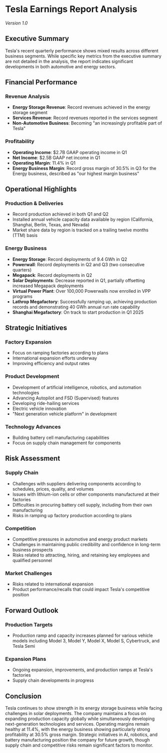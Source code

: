 # Tesla Earnings Report Analysis

*Version 1.0*

## Executive Summary

Tesla's recent quarterly performance shows mixed results across different business segments. While specific key metrics from the executive summary are not detailed in the analysis, the report indicates significant developments in both automotive and energy sectors.

## Financial Performance

### Revenue Analysis

- **Energy Storage Revenue**: Record revenues achieved in the energy storage segment
- **Services Revenue**: Record revenues reported in the services segment
- **Non-Automotive Business**: Becoming "an increasingly profitable part of Tesla"

### Profitability

- **Operating Income**: $2.7B GAAP operating income in Q1
- **Net Income**: $2.5B GAAP net income in Q1
- **Operating Margin**: 11.4% in Q1
- **Energy Business Margin**: Record gross margin of 30.5% in Q3 for the Energy business, described as "our highest margin business"

## Operational Highlights

### Production & Deliveries

- Record production achieved in both Q1 and Q2
- Installed annual vehicle capacity data available by region (California, Shanghai, Berlin, Texas, and Nevada)
- Market share data by region is tracked on a trailing twelve months (TTM) basis

### Energy Business

- **Energy Storage**: Record deployments of 9.4 GWh in Q2
- **Powerwall**: Record deployments in Q2 and Q3 (two consecutive quarters)
- **Megapack**: Record deployments in Q2
- **Solar Deployments**: Decrease reported in Q1, partially offsetting increased Megapack deployments
- **Virtual Power Plant**: Over 100,000 Powerwalls now enrolled in VPP programs
- **Lathrop Megafactory**: Successfully ramping up, achieving production records and demonstrating 40 GWh annual run rate capability
- **Shanghai Megafactory**: On track to start production in Q1 2025

## Strategic Initiatives

### Factory Expansion

- Focus on ramping factories according to plans
- International expansion efforts underway
- Improving efficiency and output rates

### Product Development

- Development of artificial intelligence, robotics, and automation technologies
- Advancing Autopilot and FSD (Supervised) features
- Developing ride-hailing services
- Electric vehicle innovation
- "Next generation vehicle platform" in development

### Technology Advances

- Building battery cell manufacturing capabilities
- Focus on supply chain management for components

## Risk Assessment

### Supply Chain

- Challenges with suppliers delivering components according to schedules, prices, quality, and volumes
- Issues with lithium-ion cells or other components manufactured at their factories
- Difficulties in procuring battery cell supply, including from their own manufacturing
- Risks in ramping up factory production according to plans

### Competition

- Competitive pressures in automotive and energy product markets
- Challenges in maintaining public credibility and confidence in long-term business prospects
- Risks related to attracting, hiring, and retaining key employees and qualified personnel

### Market Challenges

- Risks related to international expansion
- Product performance/recalls that could impact Tesla's competitive position

## Forward Outlook

### Production Targets

- Production ramp and capacity increases planned for various vehicle models including Model 3, Model Y, Model X, Model S, Cybertruck, and Tesla Semi

### Expansion Plans

- Ongoing expansion, improvements, and production ramps at Tesla's factories
- Supply chain developments in progress

## Conclusion

Tesla continues to show strength in its energy storage business while facing challenges in solar deployments. The company maintains a focus on expanding production capacity globally while simultaneously developing next-generation technologies and services. Operating margins remain healthy at 11.4%, with the energy business showing particularly strong profitability at 30.5% gross margin. Strategic initiatives in AI, robotics, and battery manufacturing position the company for future growth, though supply chain and competitive risks remain significant factors to monitor.